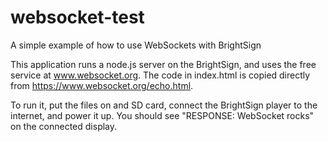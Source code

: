 # websocket-test
A simple example of how to use WebSockets with BrightSign

This application runs a node.js server on the BrightSign, and uses the free service at www.websocket.org. The code in index.html is copied directly from https://www.websocket.org/echo.html.

To run it, put the files on and SD card, connect the BrightSign player to the internet, and power it up. You should see "RESPONSE: WebSocket rocks" on the connected display.
